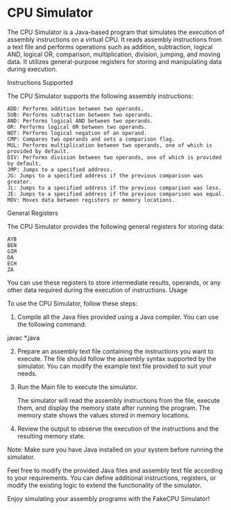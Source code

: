 # CPU Simulator
The CPU Simulator is a Java-based program that simulates the execution of assembly instructions on a virtual CPU. It reads assembly instructions from a text file and performs operations such as addition, subtraction, logical AND, logical OR, comparison, multiplication, division, jumping, and moving data. It utilizes general-purpose registers for storing and manipulating data during execution.

Instructions Supported

The CPU Simulator supports the following assembly instructions:

    ADD: Performs addition between two operands.
    SUB: Performs subtraction between two operands.
    AND: Performs logical AND between two operands.
    OR: Performs logical OR between two operands.
    NOT: Performs logical negation of an operand.
    CMP: Compares two operands and sets a comparison flag.
    MUL: Performs multiplication between two operands, one of which is provided by default.
    DIV: Performs division between two operands, one of which is provided by default.
    JMP: Jumps to a specified address.
    JG: Jumps to a specified address if the previous comparison was greater.
    JL: Jumps to a specified address if the previous comparison was less.
    JE: Jumps to a specified address if the previous comparison was equal.
    MOV: Moves data between registers or memory locations.

General Registers

The CPU Simulator provides the following general registers for storing data:

    AYB
    BEN
    GIM
    DA
    ECH
    ZA

You can use these registers to store intermediate results, operands, or any other data required during the execution of instructions.
Usage

To use the CPU Simulator, follow these steps:

1. Compile all the Java files provided using a Java compiler. You can use the following command:

javac *.java

2. Prepare an assembly text file containing the instructions you want to execute. The file should follow the assembly syntax supported by the simulator. You can modify the example text file provided to suit your needs.

3. Run the Main file to execute the simulator.


    The simulator will read the assembly instructions from the file, execute them, and display the memory state after running the program. The memory state shows the values stored in memory locations.

4. Review the output to observe the execution of the instructions and the resulting memory state.

Note: Make sure you have Java installed on your system before running the simulator.

Feel free to modify the provided Java files and assembly text file according to your requirements. You can define additional instructions, registers, or modify the existing logic to extend the functionality of the simulator.

Enjoy simulating your assembly programs with the FakeCPU Simulator!
